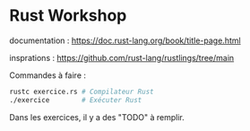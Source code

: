 # Rust Workshop

documentation : https://doc.rust-lang.org/book/title-page.html

insprations : https://github.com/rust-lang/rustlings/tree/main

Commandes à faire :

```bash
rustc exercice.rs # Compilateur Rust
./exercice        # Exécuter Rust
```

Dans les exercices, il y a des "TODO" à remplir.
